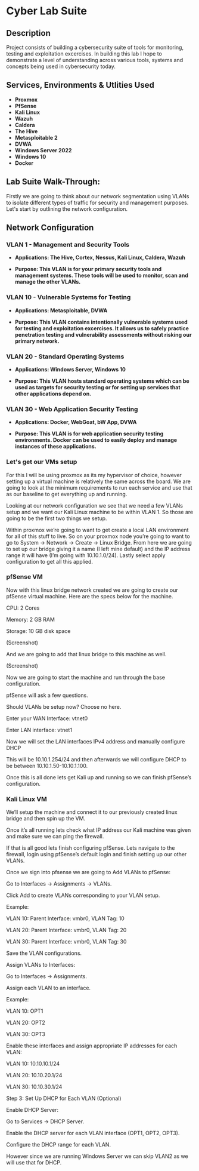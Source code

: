 <h1>Cyber Lab Suite</h1>

<h2>Description</h2>
Project consists of building a cybersecurity suite of tools for monitoring, testing and exploitation excercises. In building this lab I hope to demonstrate a level of understanding across various tools, systems and concepts being used in cybersecurity today. 
<br />


<h2>Services, Environments & Utlities Used</h2>

- <b>Proxmox</b> 
- <b>PfSense</b>
- <b>Kali Linux</b>
- <b>Wazuh</b>
- <b>Caldera</b>
- <b>The Hive</b>
- <b>Metasploitable 2</b>
- <b>DVWA</b>
- <b>Windows Server 2022</b>
- <b>Windows 10</b>
- <b>Docker</b>

<h2>Lab Suite Walk-Through:</h2>

Firstly we are going to think about our network segmentation using VLANs to isolate different types of traffic for security and management purposes. Let's start by outlining the network configuration.

<h2>Network Configuration</h2>

<h3>VLAN 1 - Management and Security Tools</h3>

- <b>Applications: The Hive, Cortex, Nessus, Kali Linux, Caldera, Wazuh</b>

- <b>Purpose: This VLAN is for your primary security tools and management systems. These tools will be used to monitor, scan and manage the other VLANs.</b>

<h3>VLAN 10 - Vulnerable Systems for Testing</h3>

- <b> Applications: Metasploitable, DVWA </b>

- <b>Purpose: This VLAN contains intentionally vulnerable systems used for testing and exploitation excercises. It allows us to safely practice penetration testing and vulnerability assessments without risking our primary network.</b>

<h3>VLAN 20 - Standard Operating Systems</h3>

- <b>Applications: Windows Server, Windows 10</b>

- <b>Purpose: This VLAN hosts standard operating systems which can be used as targets for security testing or for setting up services that other applications depend on.</b>

<h3>VLAN 30 - Web Application Security Testing</h3>

- <b>Applications: Docker, WebGoat, bW App, DVWA</b>

- <b> Purpose: This VLAN is for web application security testing environments. Docker can be used to easily deploy and manage instances of these applications.</b>

<h3>Let's get our VMs setup</h3>

For this I will be using proxmox as its my hypervisor of choice, however setting up a virtual machine is relatively the same across the board. We are going to look at the minimum requirements to run each service and use that as our baseline to get everything up and running.

Looking at our network configuration we see that we need a few VLANs setup and we want our Kali Linux machine to be within VLAN 1. So those are going to be the first two things we setup.

Within proxmox we’re going to want to get create a local LAN environment for all of this stuff to live. So on your proxmox node you’re going to want to go to System -> Network -> Create -> Linux Bridge. From here we are going to set up our bridge giving it a name (I left mine default) and the IP address range it will have (I’m going with 10.10.1.0/24). Lastly select apply configuration to get all this applied.

<h3>pfSense VM</h3>

Now with this linux bridge network created we are going to create our pfSense virtual machine. Here are the specs below for the machine.

CPU: 2 Cores

Memory: 2 GB RAM

Storage: 10 GB disk space

(Screenshot)

And we are going to add that linux bridge to this machine as well.

(Screenshot)

Now we are going to start the machine and run through the base configuration.

pfSense will ask a few questions.

Should VLANs be setup now? Choose no here.

Enter your WAN Interface: vtnet0

Enter LAN interface: vtnet1

Now we will set the LAN interfaces IPv4 address and manually configure DHCP

This will be 10.10.1.254/24 and then afterwards we will configure DHCP to be between 10.10.1.50-10.10.1.100.

Once this is all done lets get Kali up and running so we can finish pfSense’s configuration.

 

<h3>Kali Linux VM</h3>

We’ll setup the machine and connect it to our previously created linux bridge and then spin up the VM.

Once it’s all running lets check what IP address our Kali machine was given and make sure we can ping the firewall.

If that is all good lets finish configuring pfSense. Lets navigate to the firewall, login using pfSense’s default login and finish setting up our other VLANs.

Once we sign into pfsense we are going to Add VLANs to pfSense:

Go to Interfaces -> Assignments -> VLANs.

Click Add to create VLANs corresponding to your VLAN setup.

Example:

VLAN 10: Parent Interface: vmbr0, VLAN Tag: 10

VLAN 20: Parent Interface: vmbr0, VLAN Tag: 20

VLAN 30: Parent Interface: vmbr0, VLAN Tag: 30

Save the VLAN configurations.

Assign VLANs to Interfaces:

Go to Interfaces -> Assignments.

Assign each VLAN to an interface.

Example:

VLAN 10: OPT1

VLAN 20: OPT2

VLAN 30: OPT3

Enable these interfaces and assign appropriate IP addresses for each VLAN:

VLAN 10: 10.10.10.1/24

VLAN 20: 10.10.20.1/24

VLAN 30: 10.10.30.1/24

Step 3: Set Up DHCP for Each VLAN (Optional)

Enable DHCP Server:

Go to Services -> DHCP Server.

Enable the DHCP server for each VLAN interface (OPT1, OPT2, OPT3).

Configure the DHCP range for each VLAN.

However since we are running Windows Server we can skip VLAN2 as we will use that for DHCP.









<!---
<p align="center">
Launch the utility: <br/>
<img src="https://i.imgur.com/62TgaWL.png" height="80%" width="80%" alt="Disk Sanitization Steps"/>
<br />
<br />
Select the disk:  <br/>
<img src="https://i.imgur.com/tcTyMUE.png" height="80%" width="80%" alt="Disk Sanitization Steps"/>
<br />
<br />
Enter the number of passes: <br/>
<img src="https://i.imgur.com/nCIbXbg.png" height="80%" width="80%" alt="Disk Sanitization Steps"/>
<br />
<br />
Confirm your selection:  <br/>
<img src="https://i.imgur.com/cdFHBiU.png" height="80%" width="80%" alt="Disk Sanitization Steps"/>
<br />
<br />
Wait for process to complete (may take some time):  <br/>
<img src="https://i.imgur.com/JL945Ga.png" height="80%" width="80%" alt="Disk Sanitization Steps"/>
<br />
<br />
Sanitization complete:  <br/>
<img src="https://i.imgur.com/K71yaM2.png" height="80%" width="80%" alt="Disk Sanitization Steps"/>
<br />
<br />
Observe the wiped disk:  <br/>
<img src="https://i.imgur.com/AeZkvFQ.png" height="80%" width="80%" alt="Disk Sanitization Steps"/>
</p>

--!>

<!--
 ```diff
- text in red
+ text in green
! text in orange
# text in gray
@@ text in purple (and bold)@@
```
--!>
